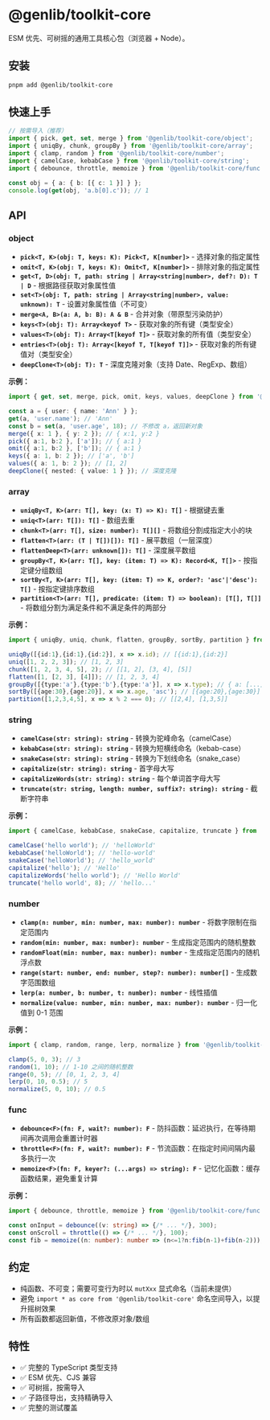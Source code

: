 # @genlib/toolkit-core

ESM 优先、可树摇的通用工具核心包（浏览器 + Node）。

## 安装

```bash
pnpm add @genlib/toolkit-core
```

## 快速上手

```ts
// 按需导入（推荐）
import { pick, get, set, merge } from '@genlib/toolkit-core/object';
import { uniqBy, chunk, groupBy } from '@genlib/toolkit-core/array';
import { clamp, random } from '@genlib/toolkit-core/number';
import { camelCase, kebabCase } from '@genlib/toolkit-core/string';
import { debounce, throttle, memoize } from '@genlib/toolkit-core/func';

const obj = { a: { b: [{ c: 1 }] } };
console.log(get(obj, 'a.b[0].c')); // 1
```

## API

### object

- **`pick<T, K>(obj: T, keys: K): Pick<T, K[number]>`** - 选择对象的指定属性
- **`omit<T, K>(obj: T, keys: K): Omit<T, K[number]>`** - 排除对象的指定属性
- **`get<T, D>(obj: T, path: string | Array<string|number>, def?: D): T | D`** - 根据路径获取对象属性值
- **`set<T>(obj: T, path: string | Array<string|number>, value: unknown): T`** - 设置对象属性值（不可变）
- **`merge<A, B>(a: A, b: B): A & B`** - 合并对象（带原型污染防护）
- **`keys<T>(obj: T): Array<keyof T>`** - 获取对象的所有键（类型安全）
- **`values<T>(obj: T): Array<T[keyof T]>`** - 获取对象的所有值（类型安全）
- **`entries<T>(obj: T): Array<[keyof T, T[keyof T]]>`** - 获取对象的所有键值对（类型安全）
- **`deepClone<T>(obj: T): T`** - 深度克隆对象（支持 Date、RegExp、数组）

**示例：**
```ts
import { get, set, merge, pick, omit, keys, values, deepClone } from '@genlib/toolkit-core/object';

const a = { user: { name: 'Ann' } };
get(a, 'user.name'); // 'Ann'
const b = set(a, 'user.age', 18); // 不修改 a，返回新对象
merge({ x: 1 }, { y: 2 }); // { x:1, y:2 }
pick({ a:1, b:2 }, ['a']); // { a:1 }
omit({ a:1, b:2 }, ['b']); // { a:1 }
keys({ a: 1, b: 2 }); // ['a', 'b']
values({ a: 1, b: 2 }); // [1, 2]
deepClone({ nested: { value: 1 } }); // 深度克隆
```

### array

- **`uniqBy<T, K>(arr: T[], key: (x: T) => K): T[]`** - 根据键去重
- **`uniq<T>(arr: T[]): T[]`** - 数组去重
- **`chunk<T>(arr: T[], size: number): T[][]`** - 将数组分割成指定大小的块
- **`flatten<T>(arr: (T | T[])[]): T[]`** - 展平数组（一层深度）
- **`flattenDeep<T>(arr: unknown[]): T[]`** - 深度展平数组
- **`groupBy<T, K>(arr: T[], key: (item: T) => K): Record<K, T[]>`** - 按指定键分组数组
- **`sortBy<T, K>(arr: T[], key: (item: T) => K, order?: 'asc'|'desc'): T[]`** - 按指定键排序数组
- **`partition<T>(arr: T[], predicate: (item: T) => boolean): [T[], T[]]`** - 将数组分割为满足条件和不满足条件的两部分

**示例：**
```ts
import { uniqBy, uniq, chunk, flatten, groupBy, sortBy, partition } from '@genlib/toolkit-core/array';

uniqBy([{id:1},{id:1},{id:2}], x => x.id); // [{id:1},{id:2}]
uniq([1, 2, 2, 3]); // [1, 2, 3]
chunk([1, 2, 3, 4, 5], 2); // [[1, 2], [3, 4], [5]]
flatten([1, [2, 3], [4]]); // [1, 2, 3, 4]
groupBy([{type:'a'},{type:'b'},{type:'a'}], x => x.type); // { a: [...], b: [...] }
sortBy([{age:30},{age:20}], x => x.age, 'asc'); // [{age:20},{age:30}]
partition([1,2,3,4,5], x => x % 2 === 0); // [[2,4], [1,3,5]]
```

### string

- **`camelCase(str: string): string`** - 转换为驼峰命名（camelCase）
- **`kebabCase(str: string): string`** - 转换为短横线命名（kebab-case）
- **`snakeCase(str: string): string`** - 转换为下划线命名（snake_case）
- **`capitalize(str: string): string`** - 首字母大写
- **`capitalizeWords(str: string): string`** - 每个单词首字母大写
- **`truncate(str: string, length: number, suffix?: string): string`** - 截断字符串

**示例：**
```ts
import { camelCase, kebabCase, snakeCase, capitalize, truncate } from '@genlib/toolkit-core/string';

camelCase('hello world'); // 'helloWorld'
kebabCase('helloWorld'); // 'hello-world'
snakeCase('helloWorld'); // 'hello_world'
capitalize('hello'); // 'Hello'
capitalizeWords('hello world'); // 'Hello World'
truncate('hello world', 8); // 'hello...'
```

### number

- **`clamp(n: number, min: number, max: number): number`** - 将数字限制在指定范围内
- **`random(min: number, max: number): number`** - 生成指定范围内的随机整数
- **`randomFloat(min: number, max: number): number`** - 生成指定范围内的随机浮点数
- **`range(start: number, end: number, step?: number): number[]`** - 生成数字范围数组
- **`lerp(a: number, b: number, t: number): number`** - 线性插值
- **`normalize(value: number, min: number, max: number): number`** - 归一化值到 0-1 范围

**示例：**
```ts
import { clamp, random, range, lerp, normalize } from '@genlib/toolkit-core/number';

clamp(5, 0, 3); // 3
random(1, 10); // 1-10 之间的随机整数
range(0, 5); // [0, 1, 2, 3, 4]
lerp(0, 10, 0.5); // 5
normalize(5, 0, 10); // 0.5
```

### func

- **`debounce<F>(fn: F, wait?: number): F`** - 防抖函数：延迟执行，在等待期间再次调用会重置计时器
- **`throttle<F>(fn: F, wait?: number): F`** - 节流函数：在指定时间间隔内最多执行一次
- **`memoize<F>(fn: F, keyer?: (...args) => string): F`** - 记忆化函数：缓存函数结果，避免重复计算

**示例：**
```ts
import { debounce, throttle, memoize } from '@genlib/toolkit-core/func';

const onInput = debounce((v: string) => {/* ... */}, 300);
const onScroll = throttle(() => {/* ... */}, 100);
const fib = memoize((n: number): number => (n<=1?n:fib(n-1)+fib(n-2)));
```

## 约定

- 纯函数、不可变；需要可变行为时以 `mutXxx` 显式命名（当前未提供）
- 避免 `import * as core from '@genlib/toolkit-core'` 命名空间导入，以提升摇树效果
- 所有函数都返回新值，不修改原对象/数组

## 特性

- ✅ 完整的 TypeScript 类型支持
- ✅ ESM 优先、CJS 兼容
- ✅ 可树摇，按需导入
- ✅ 子路径导出，支持精确导入
- ✅ 完整的测试覆盖
